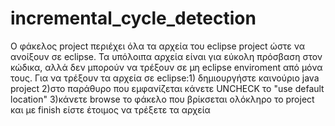 # incremental_cycle_detection
Ο φάκελος project περιέχει όλα τα αρχεία του eclipse project ώστε να ανοίξουν σε eclipse.
Τα υπόλοιπα αρχεία είναι για εύκολη πρόσβαση στον κώδικα, αλλά δεν μπορούν να τρέξουν σε μη eclipse enviroment από μόνα τους.
Για να τρέξουν τα αρχεία σε eclipse:1) δημιουργήστε καινούριο java project 
                                    2)στο παράθυρο που εμφανίζεται κάνετε UNCHECK το "use default location"
                                    3)κάνετε browse το φάκελο που βρίκσεται ολόκληρο το project 
                                    και με finish είστε έτοιμος να τρέξετε τα αρχεία
